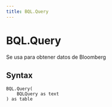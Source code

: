 ```yaml
---
title: BQL.Query
---
```


# BQL.Query


Se usa para obtener datos de Bloomberg


## Syntax

```powerquery
BQL.Query(
    BQLQuery as text
) as table
```



